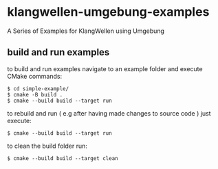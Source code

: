 # klangwellen-umgebung-examples

A Series of Examples for KlangWellen using Umgebung

## build and run examples

to build and run examples navigate to an example folder and execute CMake commands:

```
$ cd simple-example/
$ cmake -B build .
$ cmake --build build --target run
```

to rebuild and run ( e.g after having made changes to source code ) just execute:

```
$ cmake --build build --target run
```

to clean the build folder run:

```
$ cmake --build build --target clean
```
